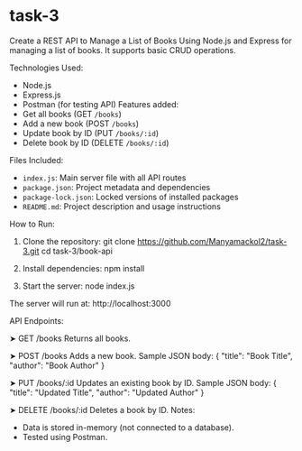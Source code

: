 # task-3
Create a REST API to Manage a List of Books Using Node.js and Express for managing a list of books. It supports basic CRUD operations.

Technologies Used:
- Node.js
- Express.js
- Postman (for testing API)
Features added:
- Get all books (GET `/books`)
- Add a new book (POST `/books`)
- Update book by ID (PUT `/books/:id`)
- Delete book by ID (DELETE `/books/:id`)

Files Included:
- `index.js`: Main server file with all API routes
- `package.json`: Project metadata and dependencies
- `package-lock.json`: Locked versions of installed packages
- `README.md`: Project description and usage instructions

How to Run:
1. Clone the repository:
   git clone https://github.com/Manyamackol2/task-3.git
   cd task-3/book-api

2. Install dependencies:
   npm install

3. Start the server:
   node index.js

The server will run at: http://localhost:3000

API Endpoints:

➤ GET /books
Returns all books.

➤ POST /books
Adds a new book.
Sample JSON body:
{
  "title": "Book Title",
  "author": "Book Author"
}

➤ PUT /books/:id
Updates an existing book by ID.
Sample JSON body:
{
  "title": "Updated Title",
  "author": "Updated Author"
}

➤ DELETE /books/:id
Deletes a book by ID.
Notes:
- Data is stored in-memory (not connected to a database).
- Tested using Postman.
